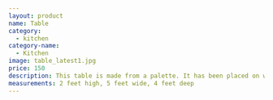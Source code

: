 ```yaml
---
layout: product
name: Table
category:
  - kitchen
category-name:
  - Kitchen
image: table_latest1.jpg
price: 150
description: This table is made from a palette. It has been placed on wheels that are lockable. It is covered in a single glass pane.
measurements: 2 feet high, 5 feet wide, 4 feet deep
---
```

